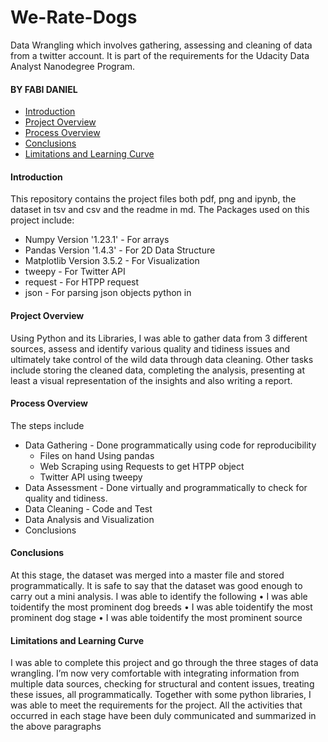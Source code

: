# We-Rate-Dogs
Data Wrangling which involves gathering, assessing and cleaning of data from a twitter account. It is part of the requirements for the Udacity Data Analyst Nanodegree Program.


#### BY FABI DANIEL


<ul>
<li><a href="#intro">Introduction</a></li>
<li><a href="#overview">Project Overview</a></li>
<li><a href="#process">Process Overview</a></li>
<li><a href="#conclusions">Conclusions</a></li>
<li><a href="#ll">Limitations and Learning Curve</a></li>
</ul>


<a id='intro'></a>
#### Introduction
This repository contains the project files both pdf, png and ipynb, the dataset in tsv and csv and the readme in md. 
The Packages used on this project include: 

* Numpy Version '1.23.1' - For arrays
* Pandas Version '1.4.3' - For 2D Data Structure 
* Matplotlib Version 3.5.2 - For Visualization
* tweepy - For Twitter API
* request - For HTPP request 
* json - For parsing json objects python in

<a id='overview'></a>
#### Project Overview
Using Python and its Libraries, I was able to gather data from 3 different sources, assess and identify various quality and tidiness issues and ultimately take control of the wild data through data cleaning. Other tasks include storing the cleaned data, completing the analysis, presenting at least a visual representation of the insights and also writing a report.


<a id='process'></a>
#### Process Overview

The steps include 
* Data Gathering - Done programmatically using code for reproducibility
  * Files on hand Using pandas 
  * Web Scraping using Requests to get HTPP object
  * Twitter API using tweepy
* Data Assessment  - Done virtually and programmatically to check for quality and tidiness.
* Data Cleaning - Code and Test
* Data Analysis and Visualization
* Conclusions



<a id='conclusions'></a>
#### Conclusions
At this stage, the dataset was merged into a master file and stored programmatically. It is safe to say that the dataset was good enough to carry out a mini analysis. I was able to identify the following
• I was able toidentify the most prominent dog breeds 
• I was able toidentify the most prominent dog stage 
• I was able toidentify the most prominent source

<a id='ll'></a>
#### Limitations and Learning Curve
I was able to complete this project and go through the three stages of data wrangling. I’m now very comfortable with integrating information from multiple data sources, checking for structural and content issues, treating these issues, all programmatically. Together with some python libraries, I was able to meet the requirements for the project. All the activities that occurred in each stage have been duly communicated and summarized in the above paragraphs


    
